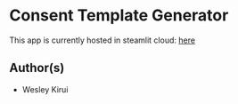 # Consent Template Generator

This app is currently hosted in steamlit cloud: [here](https://ipa-consent-generator.streamlit.app/)

## Author(s)
 - Wesley Kirui
